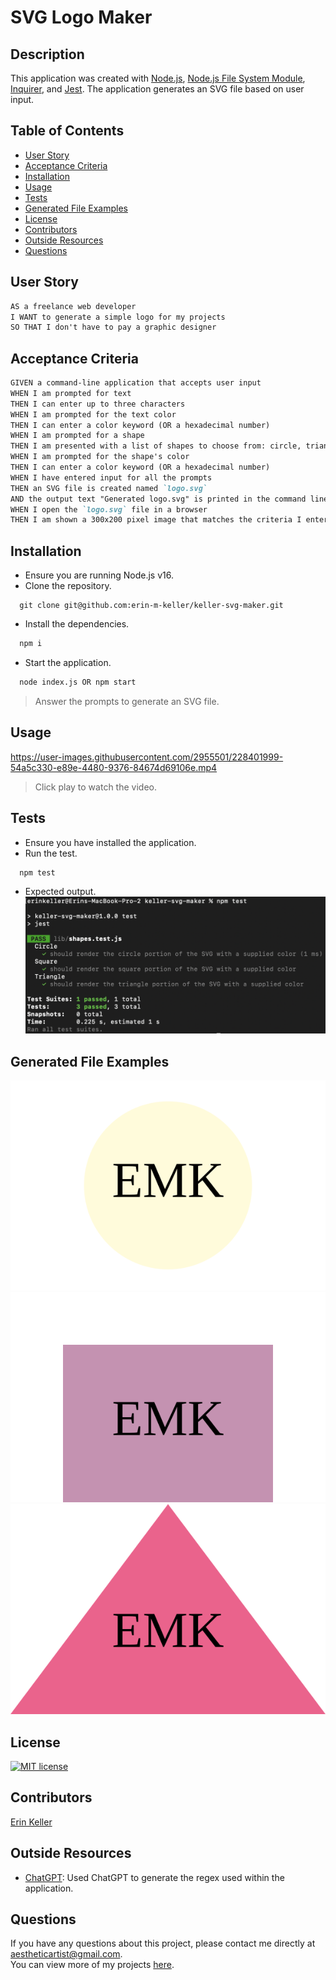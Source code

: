   # SVG Logo Maker
  
  ## Description 
  This application was created with [Node.js](https://nodejs.org/en), [Node.js File System Module](https://www.w3schools.com/nodejs/nodejs_filesystem.asp), [Inquirer](https://www.npmjs.com/package/inquirer), and [Jest](https://jestjs.io/). The application generates an SVG file based on user input.
  
  ## Table of Contents
  * [User Story](#user-story)
  * [Acceptance Criteria](#acceptance-criteria)
  * [Installation](#installation)
  * [Usage](#usage)
  * [Tests](#tests)
  * [Generated File Examples](#generated-file-examples)
  * [License](#license)
  * [Contributors](#contributors)
  * [Outside Resources](#outside-resources)
  * [Questions](#questions)

  ## User Story
  ```md
  AS a freelance web developer
  I WANT to generate a simple logo for my projects
  SO THAT I don't have to pay a graphic designer
  ```

  ## Acceptance Criteria
  ```md
  GIVEN a command-line application that accepts user input
  WHEN I am prompted for text
  THEN I can enter up to three characters
  WHEN I am prompted for the text color
  THEN I can enter a color keyword (OR a hexadecimal number)
  WHEN I am prompted for a shape
  THEN I am presented with a list of shapes to choose from: circle, triangle, and square
  WHEN I am prompted for the shape's color
  THEN I can enter a color keyword (OR a hexadecimal number)
  WHEN I have entered input for all the prompts
  THEN an SVG file is created named `logo.svg`
  AND the output text "Generated logo.svg" is printed in the command line
  WHEN I open the `logo.svg` file in a browser
  THEN I am shown a 300x200 pixel image that matches the criteria I entered
  ```
  
  ## Installation 
  * Ensure you are running Node.js v16.  
  * Clone the repository.
  ```
    git clone git@github.com:erin-m-keller/keller-svg-maker.git
  ```
  * Install the dependencies.
  ```bash
    npm i
  ```
  * Start the application.
  ```md
    node index.js OR npm start
  ```
  > Answer the prompts to generate an SVG file.
  
  ## Usage
  
  https://user-images.githubusercontent.com/2955501/228401999-54a5c330-e89e-4480-9376-84674d69106e.mp4
  
  > Click play to watch the video.

  ## Tests 
  * Ensure you have installed the application.
  * Run the test.
  ```
    npm test
  ```
  * Expected output.
    ![Test Result](./assets/images/expected-result.png)  

  ## Generated File Examples
  
  ![Circle SVG Example](./examples/circle.svg)  
  ![Square SVG Example](./examples/square.svg)  
  ![Triangle SVG Example](./examples/triangle.svg)
  
  ## License 
  [![MIT license](https://img.shields.io/badge/License-MIT-purple.svg)](https://lbesson.mit-license.org/)
  
  ## Contributors 
  [Erin Keller](https://github.com/erin-m-keller)

  ## Outside Resources

  * [ChatGPT](https://openai.com/blog/chatgpt): Used ChatGPT to generate the regex used within the application.
  
  ## Questions
  If you have any questions about this project, please contact me directly at [aestheticartist@gmail.com](aestheticartist@gmail.com).  
  You can view more of my projects [here](https://github.com/erin-m-keller).
  

